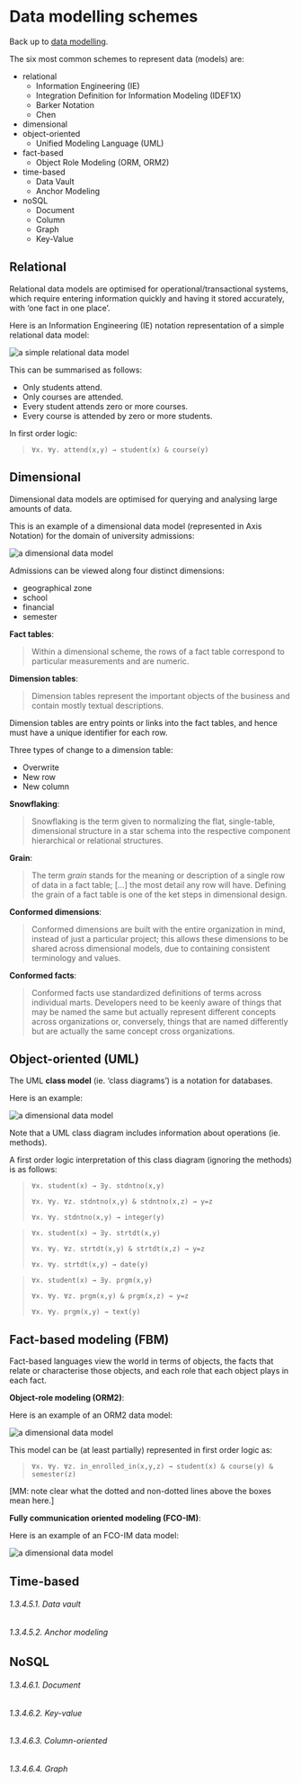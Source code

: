 # Data modelling schemes

Back up to [data modelling](index.md).

The six most common schemes to represent data (models) are:
- relational
  - Information Engineering (IE)
  - Integration Definition for Information Modeling (IDEF1X)
  - Barker Notation
  - Chen
- dimensional
- object-oriented
  - Unified Modeling Language (UML)
- fact-based
  - Object Role Modeling (ORM, ORM2)
- time-based
  - Data Vault
  - Anchor Modeling 
- noSQL
  - Document
  - Column
  - Graph
  - Key-Value

## Relational

Relational data models are optimised for operational/transactional systems, which require entering information quickly and having it stored accurately, with ‘one fact in one place’.

Here is an Information Engineering (IE) notation representation of a simple relational data model:

![a simple relational data model](images/dm-1.png)

This can be summarised as follows:
- Only students attend.
- Only courses are attended.
- Every student attends zero or more courses.
- Every course is attended by zero or more students.

In first order logic:

> `∀x. ∀y. attend(x,y) → student(x) & course(y)`

## Dimensional

Dimensional data models are optimised for querying and analysing large amounts of data.

This is an example of a dimensional data model (represented in Axis Notation) for the domain of university admissions:

![a dimensional data model](images/dm-2.png)

Admissions can be viewed along four distinct dimensions:
- geographical zone
- school
- financial
- semester

**Fact tables**:

> Within a dimensional scheme, the rows of a fact table correspond to particular measurements and are numeric.

**Dimension tables**:

> Dimension tables represent the important objects of the business and contain mostly textual descriptions.

Dimension tables are entry points or links into the fact tables, and hence must have a unique identifier for each row.

Three types of change to a dimension table:
- Overwrite
- New row
- New column

**Snowflaking**:

> Snowflaking is the term given to normalizing the flat, single-table, dimensional structure in a star schema into the respective component hierarchical or relational structures.

**Grain**:

> The term *grain* stands for the meaning or description of a single row of data in a fact table; \[...\] the most detail any row will have. Defining the grain of a fact table is one of the ket steps in dimensional design.

**Conformed dimensions**:

> Conformed dimensions are built with the entire organization in mind, instead of just a particular project; this allows these dimensions to be shared across dimensional models, due to containing consistent terminology and values.

**Conformed facts**:

> Conformed facts use standardized definitions of terms across individual marts. Developers need to be keenly aware of things that may be named the same but actually represent different concepts across organizations or, conversely, things that are named differently but are actually the same concept cross organizations.

## Object-oriented (UML)

The UML **class model** (ie. ‘class diagrams’) is a notation for databases.

Here is an example:

![a dimensional data model](images/dm-9.png)

Note that a UML class diagram includes information about operations (ie. methods).

A first order logic interpretation of this class diagram (ignoring the methods) is as follows:

> `∀x. student(x) → ∃y. stdntno(x,y)`
>
> `∀x. ∀y. ∀z. stdntno(x,y) & stdntno(x,z) → y=z`
>
> `∀x. ∀y. stdntno(x,y) → integer(y)`

> `∀x. student(x) → ∃y. strtdt(x,y)`
>
> `∀x. ∀y. ∀z. strtdt(x,y) & strtdt(x,z) → y=z`
>
> `∀x. ∀y. strtdt(x,y) → date(y)`

> `∀x. student(x) → ∃y. prgm(x,y)`
>
> `∀x. ∀y. ∀z. prgm(x,y) & prgm(x,z) → y=z`
>
> `∀x. ∀y. prgm(x,y) → text(y)` 

## Fact-based modeling (FBM) 

Fact-based languages view the world in terms of objects, the facts that relate or characterise those objects, and each role that each object plays in each fact.

**Object-role modeling (ORM2)**:

Here is an example of an ORM2 data model:

![a dimensional data model](images/dm-10.png)

This model can be (at least partially) represented in first order logic as:

> `∀x. ∀y. ∀z. in_enrolled_in(x,y,z) → student(x) & course(y) & semester(z)`

\[MM: note clear what the dotted and non-dotted lines above the boxes mean here.\]

**Fully communication oriented modeling (FCO-IM)**:

Here is an example of an FCO-IM data model:

![a dimensional data model](images/dm-11.png)

## Time-based

###### 1.3.4.5.1. Data vault

###### 1.3.4.5.2. Anchor modeling 

## NoSQL

###### 1.3.4.6.1. Document

###### 1.3.4.6.2. Key-value

###### 1.3.4.6.3. Column-oriented

###### 1.3.4.6.4. Graph

